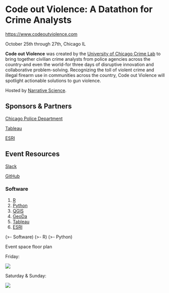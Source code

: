 # Code out Violence: A Datathon for Crime Analysts

https://www.codeoutviolence.com

October 25th through 27th, Chicago IL

**Code out Violence** was created by the [University of Chicago Crime Lab](https://urbanlabs.uchicago.edu/labs/crime) to bring together civilian crime analysts from police agencies across the country-and even the world-for three days of disruptive innovation and collaborative problem-solving. Recognizing the toll of violent crime and illegal firearm use in communities across the country, Code out Violence will spotlight actionable solutions to gun violence.

Hosted by [Narrative Science](https://narrativescience.com/).

## Sponsors & Partners

[Chicago Police Department](https://home.chicagopolice.org)

[Tableau](https://tableau.com)

[ESRI](https://www.esri.com/en-us/home)

## Event Resources

[Slack](https://codeoutviolence.slack.com/)

[GitHub](https://github.com/code-out-violence/)

### Software

1. [R](https://cran.r-project.org/)
2. [Python](https://www.python.org/downloads/)
3. [QGIS](https://qgis.org/en/site/forusers/download.html)
4. [GeoDa](https://geodacenter.github.io/download.html)
5. [Tableau](https://www.tableau.com/products/desktop/download)
6. [ESRI](https://www.esri.com/en-us/arcgis/products/arcgis-pro/overview)

(>- Software)
(>- R)
(>- Python)


Event space floor plan

Friday:

![](https://www.codeoutviolence.com/images/Floor_Plan_Friday.png)

Saturday & Sunday:

![](https://www.codeoutviolence.com/images/Floor_Plan_Edited.jpg)


